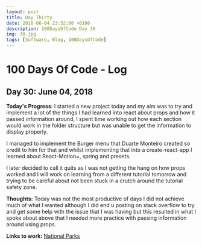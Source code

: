 ```yaml
---
layout: post
title: Day Thirty
date: 2018-06-04 23:32:00 +0100
description: 100DaysOfCode Day 30
img: 30.jpg
tags: [Software, Blog, 100DaysOfCode]
---
```


# 100 Days Of Code - Log

## Day 30: June 04, 2018

**Today's Progress**: I started a new project today and my aim was to try and implement a lot of the things I had learned into react about props and how it passed information around, I spent time working out how each section would work in the folder structure but was unable to get the information to display properly.

I managed to implement the Burger menu that Duarte Monteiro created so credit to him for that and whilst implementing that into a create-react-app I learned about React-Motion=, spring and presets.

I later decided to call it quits as I was not getting the hang on how props worked and I will work on learning from a different tutorial tomorrow and trying to be careful about not been stuck in a crutch around the tutorial safety zone.
  
  <!-- {Motion, spring, presets} from 'react-motion'; -->

**Thoughts:** Today was not the most productive of days I did not achieve much of what I wanted although I did end u posting on stack overflow to try and get some help with the issue that I was having but this resulted in what I spoke about above that I needed more practice with passing information around using props.


**Links to work:** 
[National Parks](https://github.com/NathanScott85/national-parks/commits/master)






